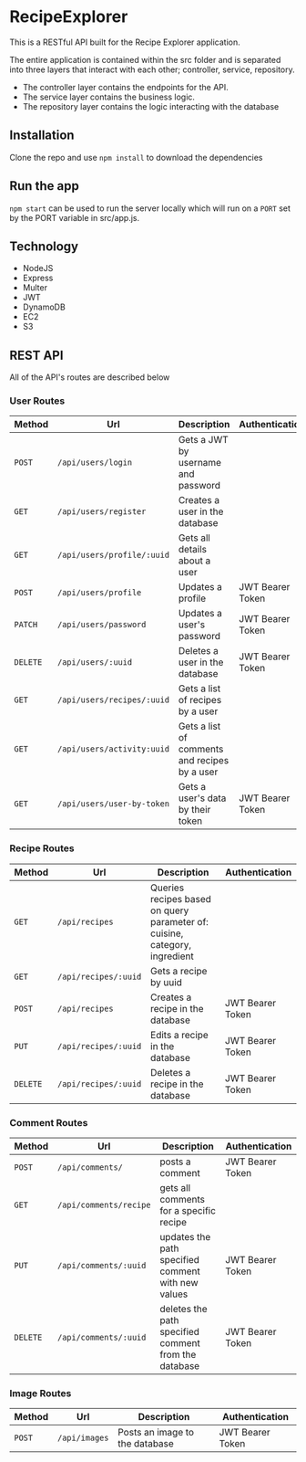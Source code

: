 # RecipeExplorer
This is a RESTful API built for the Recipe Explorer application.


The entire application is contained within the src folder and is separated into three layers that interact with each other; controller, service, repository.

- The controller layer contains the endpoints for the API.
- The service layer contains the business logic.
- The repository layer contains the logic interacting with the database

## Installation
Clone the repo and use `npm install` to download the dependencies

## Run the app
`npm start` can be used to run the server locally which will run on a `PORT` set by the PORT variable in src/app.js.


## Technology
- NodeJS
- Express
- Multer
- JWT
- DynamoDB
- EC2
- S3


## REST API
All of the API's routes are described below

### User Routes
| Method      | Url                             | Description                                                               | Authentication           |
| ----------- | ------------------------------- | ------------------------------------------------------------------------- | ------------------------ |
| `POST`      | `/api/users/login`              | Gets a JWT by username and password                                       |                          |
| `GET`       | `/api/users/register`           | Creates a user in the database                                            |                          |
| `GET`       | `/api/users/profile/:uuid`      | Gets all details about a user                                             |                          |
| `POST`      | `/api/users/profile`            | Updates a profile                                                         | JWT Bearer Token         |
| `PATCH`     | `/api/users/password`           | Updates a user's password                                                 | JWT Bearer Token         |
| `DELETE`    | `/api/users/:uuid`              | Deletes a user in the database                                            | JWT Bearer Token
| `GET`       | `/api/users/recipes/:uuid`      | Gets a list of recipes by a user                                          |                          |
| `GET`       | `/api/users/activity:uuid`      | Gets a list of comments and recipes by a user                             |                          |
| `GET`       | `/api/users/user-by-token`      | Gets a user's data by their token                                         | JWT Bearer Token         |


### Recipe Routes
| Method      | Url                             | Description                                                               | Authentication           |
| ----------- | ------------------------------- | ------------------------------------------------------------------------- | ------------------------ |
| `GET`      | `/api/recipes`               | Queries recipes based on query parameter of: cuisine, category, ingredient            |                          |
| `GET`      | `/api/recipes/:uuid`              | Gets a recipe by uuid            |                          |
| `POST`      | `/api/recipes`              | Creates a recipe in the database             | JWT Bearer Token                          |
| `PUT`      | `/api/recipes/:uuid`              | Edits a recipe in the database            |   JWT Bearer Token                       |
| `DELETE`      | `/api/recipes/:uuid`              | Deletes a recipe in the database            |      JWT Bearer Token           |


### Comment Routes 
| Method      | Url                             | Description                                                               | Authentication           |
| ----------- | ------------------------------- | ------------------------------------------------------------------------- | ------------------------ |
|`POST`  | `/api/comments/`       | posts a comment                                     | JWT Bearer Token|
|`GET`   | `/api/comments/recipe` | gets all comments for a specific recipe             |                 |
|`PUT`   | `/api/comments/:uuid`  | updates the path specified comment with new values  | JWT Bearer Token| 
|`DELETE`| `/api/comments/:uuid`  | deletes the path specified comment from the database| JWT Bearer Token|
 

### Image Routes
| Method      | Url                             | Description                                                               | Authentication           |
| ----------- | ------------------------------- | ------------------------------------------------------------------------- | ------------------------ |
| `POST`      | `/api/images`              | Posts an image to the database            |               JWT Bearer Token           |
